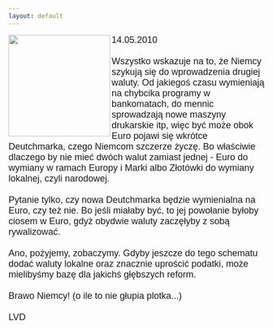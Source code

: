 ```yaml
---
layout: default
---
```

<img src="{{site.baseurl}}\articles\pictures\465.eurodm.jpg"  align="left" width="200"><!--32--><p style="margin: 0px 0px 18px; font-size: 18px; font-family: Helvetica;">
14.05.2010<br><br>Wszystko wskazuje na to, że Niemcy szykują się do wprowadzenia drugiej waluty. Od jakiegoś czasu wymieniają na chybcika programy w bankomatach, do mennic sprowadzają nowe maszyny drukarskie itp, więc być może obok Euro pojawi się wkrótce Deutchmarka, czego Niemcom szczerze życzę. Bo właściwie dlaczego by nie mieć dwóch walut zamiast jednej - Euro do wymiany w ramach Europy i Marki albo Złotówki do wymiany lokalnej, czyli narodowej. <br><br>Pytanie tylko, czy nowa Deutchmarka będzie wymienialna na Euro, czy też nie. Bo jeśli miałaby być, to jej powołanie byłoby ciosem w Euro, gdyż obydwie waluty zaczęłyby z sobą rywalizować.<br><br>Ano, pożyjemy, zobaczymy. Gdyby  jeszcze do tego schematu dodać waluty lokalne oraz znacznie uprościć podatki, może mielibyśmy bazę dla jakichś głębszych reform. <br><br>Brawo Niemcy! (o ile to nie głupia plotka...)<br><br>LVD<br></p>